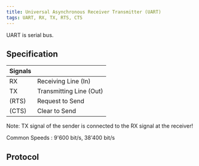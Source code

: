 ```yaml
---
title: Universal Asynchronous Receiver Transmitter (UART)
tags: UART, RX, TX, RTS, CTS
---
```


UART is serial bus.


## Specification

| Signals | |
|------|---|
| RX | Receiving Line (In) |
| TX | Transmitting Line (Out) |
| (RTS) | Request to Send |
| (CTS) | Clear to Send |

Note: TX signal of the sender is connected to the RX signal at the receiver!

Common Speeds
:   9'600 bit/s, 38'400 bit/s


## Protocol
